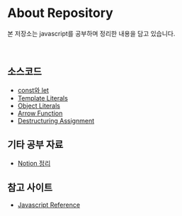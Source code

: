 # About Repository

본 저장소는 javascript를 공부하며 정리한 내용을 담고 있습니다.

<br/>

## 소스코드

- [const와 let](const,let.js)
- [Template Literals](template_literals.js)
- [Object Literals](object_literals.js)
- [Arrow Function](arrow_function.js)
- [Destructuring Assignment](destructuring_assignment.js)

## 기타 공부 자료

- [Notion 정리](https://distinct-bulb-c95.notion.site/Javascript-e5235425db974b098b72aaced9238fdf)

## 참고 사이트

- [Javascript Reference](https://developer.mozilla.org/en-US/docs/Web/JavaScript/Reference)